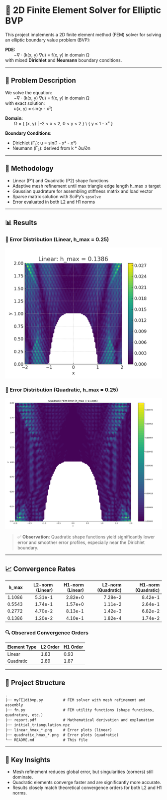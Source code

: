 # 🧮 2D Finite Element Solver for Elliptic BVP

This project implements a 2D finite element method (FEM) solver for solving an elliptic boundary value problem (BVP):

**PDE:**  
  −∇ · (k(x, y) ∇u) = f(x, y) in domain Ω  
with mixed **Dirichlet** and **Neumann** boundary conditions.

---

## 📘 Problem Description

We solve the equation:  
  −∇ · (k(x, y) ∇u) = f(x, y) in domain Ω   
with exact solution:  
  u(x, y) = sin(y - x²)

**Domain:**  
  Ω = { (x, y) | -2 < x < 2, 0 < y < 2 } \ { y ≤ 1 - x⁴ }

**Boundary Conditions:**
- Dirichlet (Γ₁): u = sin(1 - x² - x⁴)
- Neumann (Γ₂): derived from k * ∂u/∂n

---

## 🔧 Methodology

- Linear (P1) and Quadratic (P2) shape functions
- Adaptive mesh refinement until max triangle edge length h_max ≤ target
- Gaussian quadrature for assembling stiffness matrix and load vector
- Sparse matrix solution with SciPy’s `spsolve`
- Error evaluated in both L2 and H1 norms

---

## 📊 Results

### 🔹 Error Distribution (Linear, h_max = 0.25)

![Linear Error](./figures/linear_hmax_0.1386.png)

### 🔸 Error Distribution (Quadratic, h_max = 0.25)

![Quadratic Error](./figures/quadratic_hmax_0.1386.png)

> ✅ **Observation**: Quadratic shape functions yield significantly lower error and smoother error profiles, especially near the Dirichlet boundary.

---

## 📈 Convergence Rates

| h_max   | L2-norm (Linear) | H1-norm (Linear) | L2-norm (Quadratic) | H1-norm (Quadratic) |
|--------:|------------------:|------------------:|----------------------:|----------------------:|
| 1.1086  | 5.31e-1           | 2.82e+0           | 7.28e-2               | 8.42e-1               |
| 0.5543  | 1.74e-1           | 1.57e+0           | 1.11e-2               | 2.64e-1               |
| 0.2772  | 4.70e-2           | 8.13e-1           | 1.42e-3               | 6.82e-2               |
| 0.1386  | 1.20e-2           | 4.10e-1           | 1.82e-4               | 1.74e-2               |

### 🔍 Observed Convergence Orders

| Element Type | L2 Order | H1 Order |
|--------------|----------|----------|
| Linear       | 1.83     | 0.93     |
| Quadratic    | 2.89     | 1.87     |

---

## 📁 Project Structure

```
.
├── myFE1dibvp.py         # FEM solver with mesh refinement and assembly
├── fn.py                 # FEM utility functions (shape functions, quadrature, etc.)
├── report.pdf            # Mathematical derivation and explanation
├── initial_triangulation.npz
├── linear_hmax_*.png     # Error plots (linear)
├── quadratic_hmax_*.png  # Error plots (quadratic)
└── README.md             # This file
```

---

## 🧠 Key Insights

- Mesh refinement reduces global error, but singularities (corners) still dominate.
- Quadratic elements converge faster and are significantly more accurate.
- Results closely match theoretical convergence orders for both L2 and H1 norms.
